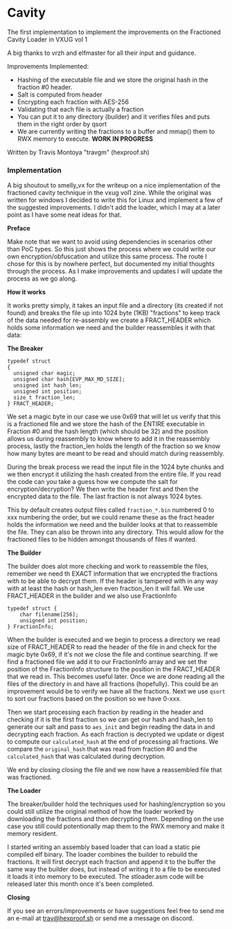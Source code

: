Cavity
===============

The first implementation to implement the improvements on the Fractioned Cavity Loader in VXUG vol 1

A big thanks to vrzh and elfmaster for all their input and guidance.

Improvements Implemented:
- Hashing of the executable file and we store the original hash in the fraction #0 header.
- Salt is computed from header
- Encrypting each fraction with AES-256
- Validating that each file is actually a fraction
- You can put it to any directory (builder) and it verifies files and puts them in the right order by qsort
- We are currently writing the fractions to a buffer and mmap() them to RWX memory to execute. **WORK IN PROGRESS**

Written by Travis Montoya "travgm" (hexproof.sh)

### Implementation

A big shoutout to smelly_vx for the writeup on a nice implementation of the fractioned cavity
technique in the vxug vol1 zine. While the original was written for windows I decided to write this 
for Linux and implement a few of the suggested improvements. I didn't add the loader, which I may at 
a later point as I have some neat ideas for that. 

**Preface**

Make note that we want to avoid using dependencies in scenarios other than PoC types. So this just shows
the process where we could write our own encryption/obfuscation and utilize this same process. The
route I chose for this is by nowhere perfect, but documented my initial thoughts through the process. As
I make improvements and updates I will update the process as we go along.

**How it works**

It works pretty simply, it takes an input file and a directory (its created if not found) and breaks
the file up into 1024 byte (1KB) "fractions" to keep track of the data needed for re-assembly we create
a FRACT_HEADER which holds some information we need and the builder reassembles it with that data:


**The Breaker**

```
typedef struct
{ 
  unsigned char magic;
  unsigned char hash[EVP_MAX_MD_SIZE];
  unsigned int hash_len;
  unsigned int position;
  size_t fraction_len;
} FRACT_HEADER;
```

We set a magic byte in our case we use 0x69 that will let us verify that this is a fractioned file and
we store the hash of the ENTIRE executable in Fraction #0 and the hash length (which should be 32) and
the position allows us during reassembly to know where to add it in the reassembly process, lastly the
fraction_len holds the length of the fraction so we know how many bytes are meant to be read and should
match during reassembly.

During the break process we read the input file in the 1024 byte chunks and we then encrypt it utilizing
the hash created from the entire file. If you read the code can you take a guess how we compute the salt
for encryption/decryption? We then write the header first and then the encrypted data to the file. The
last fraction is not always 1024 bytes.

This by default creates output files called `fraction_*.bin` numbered 0 to xxx numbering the order, but
we could rename these as the fract header holds the information we need and the builder looks at that to
reassemble the file. They can also be thrown into any directory. This would allow for the fractioned files
to be hidden amongst thousands of files if wanted.

**The Builder**

The builder does alot more checking and work to reassemble the files, remember we need th EXACT information
that we encrypted the fractions with to be able to decrypt them. If the header is tampered with in any way
with at least the hash or hash_len even fraction_len it will fail. We use FRACT_HEADER in the builder and we
also use FractionInfo

```
typedef struct {
    char filename[256];
    unsigned int position;
} FractionInfo;
```

When the builder is executed and we begin to process a directory we read size of FRACT_HEADER to read the
header of the file in and check for the magic byte 0x69, if it's not we close the file and continue searching.
If we find a fractioned file we add it to our FractionInfo array and we set the position of the FractionInfo
structure to the position in the FRACT_HEADER that we read in. This becomes useful later. Once we are done reading
all the files of the directory in and have all fractions (hopefully). This could be an improvement would be to verify
we have all the fractions. Next we use `qsort` to sort our fractions based on the position so we have 0-xxx.

Then we start processing each fraction by reading in the header and checking if it is the first fraction so we can
get our hash and hash_len to generate our salt and pass to `aes_init` and begin reading the data in and decrypting
each fraction. As each fraction is decrypted we update or digest to compute our `calculated_hash` at the end of 
processing all fractions. We compare the `original_hash` that was read from fraction #0 and the `calculated_hash` that
was calculated during decryption.

We end by closing closing the file and we now have a reassembled file that was fractioned.

**The Loader**

The breaker/builder hold the techniques used for hashing/encryption so you could still utilize the original method of
how the loader worked by downloading the fractions and then decrypting them. Depending on the use case you still could
potentionally map them to the RWX memory and make it memory resident. 

I started writing an assembly based loader that can load a static pie compiled elf binary. The loader combines the builder
to rebuild the fractions. It will first decrypt each fraction and append it to the buffer the same way the builder does, but
instead of writing it to a file to be executed it loads it into memory to be executed. The stloader.asm code will be released
later this month once it's been completed.

**Closing**

If you see an errors/improvements or have suggestions feel free to send me an e-mail at trav@hexproof.sh or send me a
message on discord.

